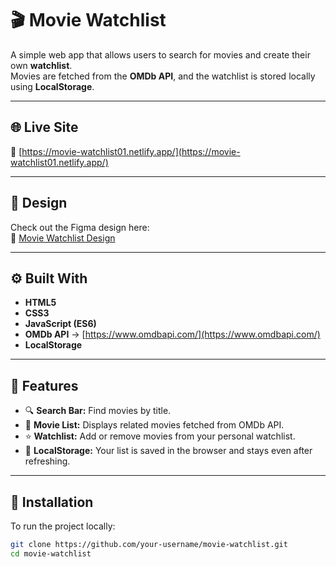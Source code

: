 # 🎬 Movie Watchlist

A simple web app that allows users to search for movies and create their own **watchlist**.  
Movies are fetched from the **OMDb API**, and the watchlist is stored locally using **LocalStorage**.

---

## 🌐 Live Site
🔗 [https://movie-watchlist01.netlify.app/](https://movie-watchlist01.netlify.app/)

---

## 🎨 Design
Check out the Figma design here:  
🔗 [Movie Watchlist Design](https://www.figma.com/design/3gjVAxer2W8uF07bNn3jPJ/Movie-Watchlist?node-id=2-17&t=UoZEO5tUuPWdYmWg-0)

---

## ⚙️ Built With
- **HTML5**
- **CSS3**
- **JavaScript (ES6)**
- **OMDb API** → [https://www.omdbapi.com/](https://www.omdbapi.com/)
- **LocalStorage**

---

## 🧩 Features
- 🔍 **Search Bar:** Find movies by title.  
- 🎥 **Movie List:** Displays related movies fetched from OMDb API.  
- ⭐ **Watchlist:** Add or remove movies from your personal watchlist.  
- 💾 **LocalStorage:** Your list is saved in the browser and stays even after refreshing.

---

## 🚀 Installation
To run the project locally:
```bash
git clone https://github.com/your-username/movie-watchlist.git
cd movie-watchlist

